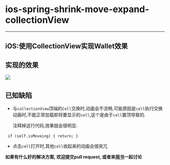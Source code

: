 # ios-spring-shrink-move-expand-collectionView
---
iOS:使用CollectionView实现Wallet效果 
---
## 实现的效果

![](https://github.com/TactBoy/ios-spring-shrink-move-expand-collectionView/raw/master/效果.gif)     

## 已知缺陷
* 与`collectionView`顶端的`Cell`交换时,动画会不流畅,可能原因是`cell`执行交换动画时,不能正常加载即将要显示的`cell`,这个是由于`cell`置顶导致的.

    注释掉这行代码,效果就会很明显:
    
     ```
        if (self.isMoveing) {
          return;
        }
     ```
     
* 点击`cell`打开时,其他`cell`收起来的动画会很突兀

**如果有什么好的解决方案, 欢迎提交pull request, 或者来[简书](http://www.jianshu.com/p/b0fa1daa8665)一起讨论**


